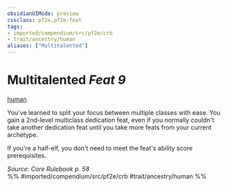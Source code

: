 ```yaml
---
obsidianUIMode: preview
cssclass: pf2e,pf2e-feat
tags:
- imported/compendium/src/pf2e/crb
- trait/ancestry/human
aliases: ["Multitalented"]
---
```

# Multitalented  *Feat 9*  
[human](human.md)  


You've learned to split your focus between multiple classes with ease. You gain a 2nd-level multiclass dedication feat, even if you normally couldn't take another dedication feat until you take more feats from your current archetype.

If you're a half-elf, you don't need to meet the feat's ability score prerequisites.

*Source: Core Rulebook p. 58*  
%% #imported/compendium/src/pf2e/crb #trait/ancestry/human %%